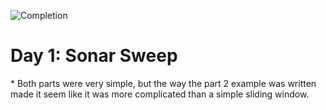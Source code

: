 
![Completion](https://img.shields.io/badge/Completed-Parts%201%20%26%202-green.svg)
<h1>Day 1: Sonar Sweep</h1>
* Both parts were very simple, but the way the part 2 example was written made it seem like it was more complicated than a simple sliding window.